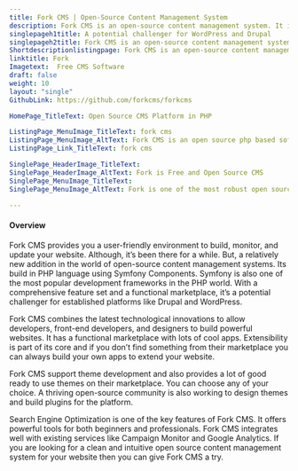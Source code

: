 ```yaml
---
title: Fork CMS | Open-Source Content Management System
description: Fork CMS is an open-source content management system. It is another CMS to the list of PHP CMS. It's a potential challenger for WordPress and Drupal.
singlepageh1title: A potential challenger for WordPress and Drupal
singlepageh2title: Fork CMS is an open-source content management system with an intuitive and user-friendly interface.
Shortdescriptionlistingpage: Fork CMS is an open-source content management system with an intuitive and user-friendly interface.
linktitle: Fork
Imagetext:  Free CMS Software 
draft: false
weight: 10
layout: "single"
GithubLink: https://github.com/forkcms/forkcms

HomePage_TitleText: Open Source CMS Platform in PHP

ListingPage_MenuImage_TitleText: fork cms
ListingPage_MenuImage_AltText: Fork CMS is an open source php based software
ListingPage_Link_TitleText: fork cms

SinglePage_HeaderImage_TitleText: 
SinglePage_HeaderImage_AltText: Fork is Free and Open Source CMS
SinglePage_MenuImage_TitleText: 
SinglePage_MenuImage_AltText: Fork is one of the most robust open source CMS.

---
```


#### Overview

Fork CMS provides you a user-friendly environment to build, monitor, and update your website. Although, it’s been there for a while. But, a relatively new addition in the world of open-source content management systems. Its build in PHP language using Symfony Components. Symfony is also one of the most popular development frameworks in the PHP world. With a comprehensive feature set and a functional marketplace, it’s a potential challenger for established platforms like Drupal and WordPress.

Fork CMS combines the latest technological innovations to allow developers, front-end developers, and designers to build powerful websites. It has a functional marketplace with lots of cool apps. Extensibility is part of its core and if you don’t find something from their marketplace you can always build your own apps to extend your website.

Fork CMS support theme development and also provides a lot of good ready to use themes on their marketplace. You can choose any of your choice. A thriving open-source community is also working to design themes and build plugins for the platform.

Search Engine Optimization is one of the key features of Fork CMS. It offers powerful tools for both beginners and professionals. Fork CMS integrates well with existing services like Campaign Monitor and Google Analytics. If you are looking for a clean and intuitive open source content management system for your website then you can give Fork CMS a try.